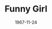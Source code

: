 ---
title: Funny Girl
date: 1967-11-24
closing_date: 1967-12-09
layout: productions
playbill:
Theatre: Theatre Jacksonville
Venue: Little Theatre
cast:
- Fanny Brice: Thelma Baker
- John: Jeff Campbell
- Emma: Jeannie Marks
- Piano Player: Bob Fahringer
- Mrs. Brice: Terry McIntire
- Mrs. Strakosh: Lyn Lazarus
- Mrs. Meeker: Marge Rocca
- Mrs. O'Malley: Irene Walsh
- Tom Keeney: Ernest Goldsmith
- Eddie Ryan: Frank Spolar
- Cornet Player: Don Thompson
- Polly: Jinny Kordek
- Bubbles: Loretta Dingman
- Vera: Harriet Miltenberg
- Maude: Jan Brown
- Nick Arnstein: Jimtom Richardson
- Show Girl:
  - Maria Alarcon
  - Christa Long
- Keeny Boy:
  - Nolan Dingman
  - Conrad Peterson
  - Mike Ryan
  - Richard Welch
- Florenz Ziegfeld: Don Stevenson
- Mimsey: Pattie McFetrich
- Ziegfield Tenor:
  - Bobby W. Tullos
  - Jim Pitts
- Ziegfield Dancer: Nolan Dingman
- Paul: Tom Green
- Jenny: Maria Alarcon
- Mr. Renaldi: Bill Forsythe
- Stagehand:
  - Al Gimbel
  - Sidney Backer
  - Bill Forsythe
  - Tom Green
  - Mike Ryan
  - Ham Waddell
- Show Girl, Show Boy, or Neighbor:
  - Maria Alarcon
  - Debbie Brosche
  - Jan Brown
  - Lark Brown
  - Loretta Dingman
  - Nolan Dingman
  - Bill Forsythe
  - Tom Green
  - Jinny Kordek
  - Christa Long
  - Pattie McFetrich
  - Harriet Miltenberg
  - Betty Paul
  - Conrad Peterson
  - Mike Ryan
  - Louise Webster
  - Richard Welch
crew:
- Director: Robert Knowles
- Musical Director: Rosalind McCall
- Choreographer: Frank Spolar
- Designer: Phil Fitzpatrick
- Septet and Strings: Lee Toney
- Stage Manager: Marshall Grauer
- Assistant Stage Manager:
  - Sidney Backer
  - Al Gimbel
- Costume Head: Gwen Nearhoof
- Costumes:
  - Gert Berman
  - Nancy Fitzpatrick
  - Nancy Knowles
  - Tootsie Backer
  - Annette Grauer
- Property Head: Gladys Dale
- Properties:
  - Katherine Smith
  - Esther Barnes
  - Carol Lucas
  - Helen Roberts
  - Judy Pryor
  - Pamela Nearhoof
  - Helga Liliskis
- Make-up:
  - Terry McIntire
  - Annette Grauer
  - Gladys Witten
  - Marshall Grauer
- Lighting:
  - Hal Nearhoof
  - Peggy Miller
- Follow Spot:
  - Ellen Black
  - Jane Boyd
- Set Construction:
  - Carol Lucas
  - Andy Liliskis
  - Ham Waddell
  - Jane Boyd
  - Sidney Backer
  - Hal Nearhoof
  - Al Gimbel
  - Nancy Fitzpatrick
  - Nancy Knowles
  - Bill Bacon
- Stage Crew:
  - Sidney Backer
  - Al Gimbel
  - Andy Liliskis
  - Bill Bacon
  - Phil Fitzpatrick
  - Ham Waddell
  - Lauren Murray
- Who's Who Program Notes: Jocelyn Brown
orchestra:
---